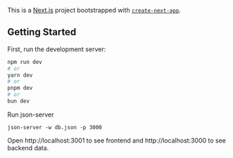 This is a [Next.js](https://nextjs.org/) project bootstrapped with [`create-next-app`](https://github.com/vercel/next.js/tree/canary/packages/create-next-app).

## Getting Started

First, run the development server:

```bash
npm run dev
# or
yarn dev
# or
pnpm dev
# or
bun dev
```
Run json-server

```json-server -w db.json -p 3000```

Open http://localhost:3001 to see frontend and http://localhost:3000 to see backend data.


